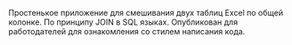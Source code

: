 Простенькое приложение для смешивания двух таблиц Excel по общей колонке. По принципу JOIN в SQL языках. Опубликован для работодателей для ознакомления со стилем написания кода.
